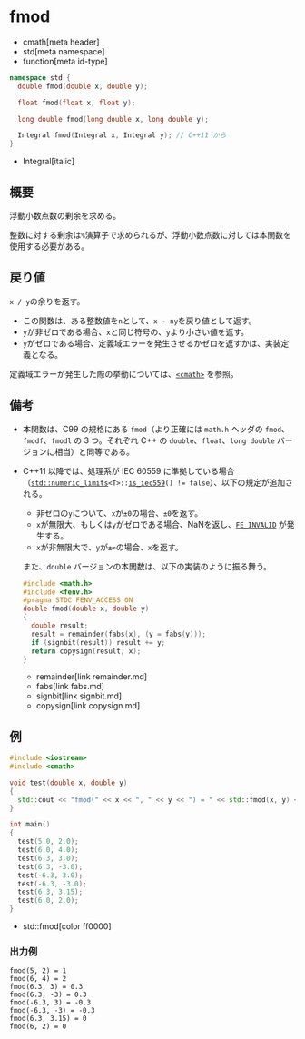 # fmod
* cmath[meta header]
* std[meta namespace]
* function[meta id-type]

```cpp
namespace std {
  double fmod(double x, double y);

  float fmod(float x, float y);

  long double fmod(long double x, long double y);

  Integral fmod(Integral x, Integral y); // C++11 から
}
```
* Integral[italic]

## 概要
浮動小数点数の剰余を求める。

整数に対する剰余は`%`演算子で求められるが、浮動小数点数に対しては本関数を使用する必要がある。


## 戻り値
`x / y`の余りを返す。

- この関数は、ある整数値を`n`として、`x - ny`を戻り値として返す。
- `y`が非ゼロである場合、`x`と同じ符号の、`y`より小さい値を返す。
- `y`がゼロである場合、定義域エラーを発生させるかゼロを返すかは、実装定義となる。

定義域エラーが発生した際の挙動については、[`<cmath>`](../cmath.md) を参照。


## 備考
- 本関数は、C99 の規格にある `fmod`（より正確には `math.h` ヘッダの `fmod`、`fmodf`、`fmodl` の 3 つ。それぞれ C++ の `double`、`float`、`long double` バージョンに相当）と同等である。
- C++11 以降では、処理系が IEC 60559 に準拠している場合（[`std::numeric_limits`](../limits/numeric_limits.md)`<T>::`[`is_iec559`](../limits/numeric_limits/is_iec559.md)`() != false`）、以下の規定が追加される。

    - 非ゼロの`y`について、`x`が`±0`の場合、`±0`を返す。
    - `x`が無限大、もしくは`y`がゼロである場合、NaNを返し、[`FE_INVALID`](../cfenv/fe_invalid.md) が発生する。
    - `x`が非無限大で、`y`が`±∞`の場合、`x`を返す。

    また、`double` バージョンの本関数は、以下の実装のように振る舞う。

    ```c
    #include <math.h>
    #include <fenv.h>
    #pragma STDC FENV_ACCESS ON
    double fmod(double x, double y)
    {
      double result;
      result = remainder(fabs(x), (y = fabs(y)));
      if (signbit(result)) result += y;
      return copysign(result, x);
    }
    ```
    * remainder[link remainder.md]
    * fabs[link fabs.md]
    * signbit[link signbit.md]
    * copysign[link copysign.md]


## 例
```cpp
#include <iostream>
#include <cmath>

void test(double x, double y)
{
  std::cout << "fmod(" << x << ", " << y << ") = " << std::fmod(x, y) << std::endl;
}

int main()
{
  test(5.0, 2.0);
  test(6.0, 4.0);
  test(6.3, 3.0);
  test(6.3, -3.0);
  test(-6.3, 3.0);
  test(-6.3, -3.0);
  test(6.3, 3.15);
  test(6.0, 2.0);
}
```
* std::fmod[color ff0000]

### 出力例
```
fmod(5, 2) = 1
fmod(6, 4) = 2
fmod(6.3, 3) = 0.3
fmod(6.3, -3) = 0.3
fmod(-6.3, 3) = -0.3
fmod(-6.3, -3) = -0.3
fmod(6.3, 3.15) = 0
fmod(6, 2) = 0
```

